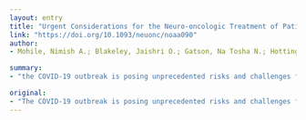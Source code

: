 ```yaml
---
layout: entry
title: "Urgent Considerations for the Neuro-oncologic Treatment of Patients with Gliomas During the COVID-19 Pandemic"
link: "https://doi.org/10.1093/neuonc/noaa090"
author:
- Mohile, Nimish A.; Blakeley, Jaishri O.; Gatson, Na Tosha N.; Hottinger, Andreas F.; Lassman, Andrew B.; Ney, Douglas E.; Olar, Adriana; Schiff, David; Shih, Helen A.; Strowd, Roy; van den Bent, Martin J.; Ziu, Mateo

summary:
- "the COVID-19 outbreak is posing unprecedented risks and challenges for all communities and healthcare systems, worldwide. There are unique considerations for many adult patients with gliomas who are vulnerable to the novel coronavirus due to older age and immunosuppression. As patients with terminal illnesses, they present ethical challenges for centers that may need to ration access to ventilator care due to insufficient critical care capacity. This pandemic is already changing neuro-oncologic care delivery around the globe."

original:
- "The COVID-19 outbreak is posing unprecedented risks and challenges for all communities and healthcare systems, worldwide. There are unique considerations for many adult patients with gliomas who are vulnerable to the novel coronavirus due to older age and immunosuppression. As patients with terminal illnesses, they present ethical challenges for centers that may need to ration access to ventilator care due to insufficient critical care capacity. It is urgent for the neuro-oncology community to develop a pro-active and coordinated approach to the care of adults with gliomas in order to provide them with the best possible oncologic care while also reducing their risk of viral infection during times of potential healthcare system failure. In this article, we present an approach developed by an international multi-disciplinary group to optimize the care of adults with gliomas during this pandemic. We recommend measures to promote strict social distancing and minimize exposures for patients, address risk and benefit of all therapeutic interventions, pro-actively develop end of life plans, educate patients and caregivers and ensure the health of the multi-disciplinary neuro-oncology workforce. This pandemic is already changing neuro-oncologic care delivery around the globe. It is important to highlight opportunities to maximize the benefit and minimize the risk of glioma management during this pandemic and potentially, in the future."
---
```



